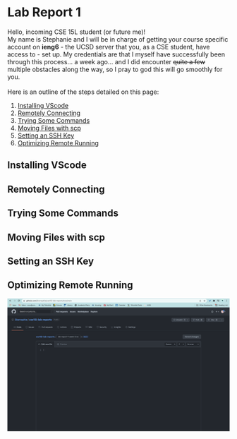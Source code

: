 # Lab Report 1
Hello, incoming CSE 15L student (or future me)! <br/>
My name is Stephanie and I will be in charge of getting your course specific account on **ieng6** - the UCSD server that you, as a CSE student, have access to - set up. My credentials are that I myself have successfully been through this process... a week ago... and I did encounter ~~quite a few~~ multiple obstacles along the way, so I pray to god this will go smoothly for you. <br/>
<br/>
Here is an outline of the steps detailed on this page:
1. [Installing VScode](#step-1)
2. [Remotely Connecting](#step-2)
3. [Trying Some Commands](#step-3)
4. [Moving Files with scp](#step-4)
5. [Setting an SSH Key](#step-5)
6. [Optimizing Remote Running](#step-6)

## <a name="step-1"></a> Installing VScode 
## <a name="step-2"></a> Remotely Connecting
## <a name="step-3"></a> Trying Some Commands
## <a name="step-4"></a> Moving Files with scp
## <a name="step-5"></a> Setting an SSH Key
## <a name="step-6"></a> Optimizing Remote Running

![Screenshot 1](lab-report-1-screenshot.png)
